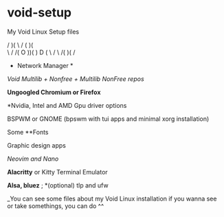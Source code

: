 # void-setup
My Void Linux Setup files

/ )( \ /  \(  )(    \
\ \/ /(  O ))(  ) D (
 \  /  \  /(  )(    /
 
 
* Network Manager *

*Void Multilib + Nonfree + Multilib NonFree repos*

**Ungoogled Chromium or Firefox**

*Nvidia, Intel and AMD Gpu driver options

BSPWM or GNOME
(bpswm with tui apps and minimal xorg installation)

Some **Fonts

Graphic design apps

*Neovim and Nano*

**Alacritty** or Kitty Terminal Emulator

**Alsa, bluez** ; *(optional) tlp and ufw


_You can see some files about my Void Linux installation
if you wanna see or take somethings, you can do ^^
